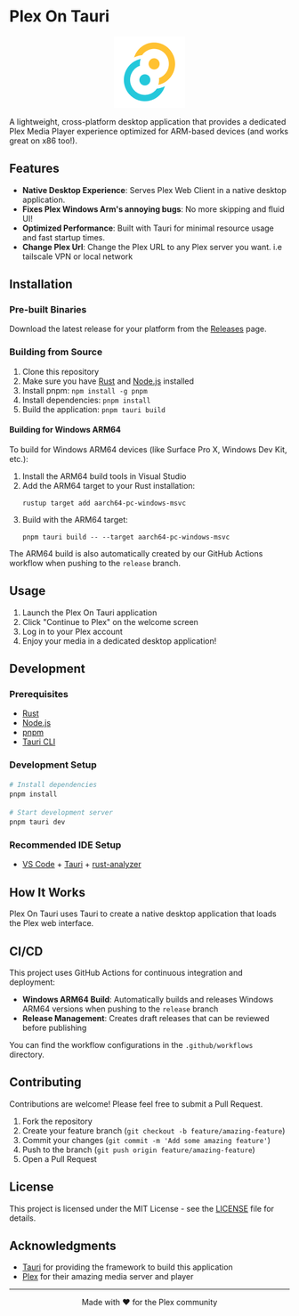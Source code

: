 # Plex On Tauri

<p align="center">
  <img src="src-tauri/icons/128x128.png" alt="PlexOnTauri Logo" width="128" height="128">
</p>

A lightweight, cross-platform desktop application that provides a dedicated Plex Media Player experience optimized for ARM-based devices (and works great on x86 too!).

## Features

- **Native Desktop Experience**: Serves Plex Web Client in a native desktop application.
- **Fixes Plex Windows Arm's annoying bugs**: No more skipping and fluid UI!
- **Optimized Performance**: Built with Tauri for minimal resource usage and fast startup times.
- **Change Plex Url**: Change the Plex URL to any Plex server you want. i.e tailscale VPN or local network

## Installation

### Pre-built Binaries

Download the latest release for your platform from the [Releases](https://github.com/yourusername/plexontauri/releases) page.

### Building from Source

1. Clone this repository
2. Make sure you have [Rust](https://www.rust-lang.org/tools/install) and [Node.js](https://nodejs.org/) installed
3. Install pnpm: `npm install -g pnpm`
4. Install dependencies: `pnpm install`
5. Build the application: `pnpm tauri build`

#### Building for Windows ARM64

To build for Windows ARM64 devices (like Surface Pro X, Windows Dev Kit, etc.):

1. Install the ARM64 build tools in Visual Studio
2. Add the ARM64 target to your Rust installation:
   ```
   rustup target add aarch64-pc-windows-msvc
   ```
3. Build with the ARM64 target:
   ```
   pnpm tauri build -- --target aarch64-pc-windows-msvc
   ```

The ARM64 build is also automatically created by our GitHub Actions workflow when pushing to the `release` branch.

## Usage

1. Launch the Plex On Tauri application
2. Click "Continue to Plex" on the welcome screen
3. Log in to your Plex account
4. Enjoy your media in a dedicated desktop application!

## Development

### Prerequisites

- [Rust](https://www.rust-lang.org/tools/install)
- [Node.js](https://nodejs.org/)
- [pnpm](https://pnpm.io/installation)
- [Tauri CLI](https://tauri.app/v1/guides/getting-started/prerequisites)

### Development Setup

```bash
# Install dependencies
pnpm install

# Start development server
pnpm tauri dev
```

### Recommended IDE Setup

- [VS Code](https://code.visualstudio.com/) + [Tauri](https://marketplace.visualstudio.com/items?itemName=tauri-apps.tauri-vscode) + [rust-analyzer](https://marketplace.visualstudio.com/items?itemName=rust-lang.rust-analyzer)

## How It Works

Plex On Tauri uses Tauri to create a native desktop application that loads the Plex web interface.

## CI/CD

This project uses GitHub Actions for continuous integration and deployment:

- **Windows ARM64 Build**: Automatically builds and releases Windows ARM64 versions when pushing to the `release` branch
- **Release Management**: Creates draft releases that can be reviewed before publishing

You can find the workflow configurations in the `.github/workflows` directory.

## Contributing

Contributions are welcome! Please feel free to submit a Pull Request.

1. Fork the repository
2. Create your feature branch (`git checkout -b feature/amazing-feature`)
3. Commit your changes (`git commit -m 'Add some amazing feature'`)
4. Push to the branch (`git push origin feature/amazing-feature`)
5. Open a Pull Request

## License

This project is licensed under the MIT License - see the [LICENSE](LICENSE) file for details.

## Acknowledgments

- [Tauri](https://tauri.app/) for providing the framework to build this application
- [Plex](https://www.plex.tv/) for their amazing media server and player

---

<p align="center">
  Made with ❤️ for the Plex community
</p>
